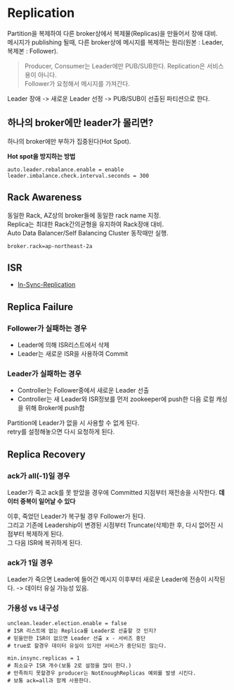 # Replication

Partition을 복제하여 다른 broker상에서 복제물(Replicas)을 만들어서 장애 대비.  
메시지가 publishing 될때, 다른 broker상에 메시지를 복제하는 원리(원본 : Leader, 복제본 : Follower).  
> Producer, Consumer는 Leader에만 PUB/SUB한다.
> Replication은 서비스 용이 아니다.  
> Follower가 요청해서 메시지를 가져간다.  

Leader 장애 -> 새로운 Leader 선정 -> PUB/SUB이 선출된 파티션으로 한다.

## 하나의 broker에만 leader가 몰리면?
하나의 broker에만 부하가 집중된다(Hot Spot).  

**Hot spot을 방지하는 방법**
```shell
auto.leader.rebalance.enable = enable
leader.imbalance.check.interval.seconds = 300
```

## Rack Awareness
동일한 Rack, AZ상의 broker들에 동일한 rack name 지정.  
Replica는 최대한 Rack간의균형을 유지하여 Rack장애 대비.  
Auto Data Balancer/Self Balancing Cluster 동작때만 실행.  

```shell
broker.rack=ap-northeast-2a
```

## ISR
- [In-Sync-Replication](#6_ISR.md)

## Replica Failure

### Follower가 실패하는 경우
- Leader에 의해 ISR리스트에서 삭제
- Leader는 새로운 ISR을 사용하여 Commit

### Leader가 실패하는 경우
- Controller는 Follower중에서 새로운 Leader 선출
- Controller는 새 Leader와 ISR정보를 먼저 zookeeper에 push한 다음 로컬 캐싱을 위해 Broker에 push함

Partition에 Leader가 없을 시 사용할 수 없게 된다.  
retry를 설정해놓으면 다시 요청하게 된다.

## Replica Recovery

### ack가 all(-1)일 경우
Leader가 죽고 ack를 못 받았을 경우에 Committed 지점부터 재전송을 시작한다. **데이터 중복이 일어날 수 있다**

이후, 죽었던 Leader가 복구될 경우 Follower가 된다.  
그리고 기존에 Leadership이 변경된 시점부터 Truncate(삭제)한 후, 다시 없어진 시점부터 복제하게 된다.  
그 다음 ISR에 복귀하게 된다.

### ack가 1일 경우
Leader가 죽으면 Leader에 들어간 메시지 이후부터 새로운 Leader에 전송이 시작된다.
-> 데이터 유실 가능성 있음.

### 가용성 vs 내구성
```shell
unclean.leader.election.enable = false
# ISR 리스트에 없는 Replica를 Leader로 선출할 것 인지?
# 믿을만한 ISR이 없으면 Leader 선출 x - 서비즈 중단
# true로 할경우 데이터 유실이 있지만 서비스가 중단되진 않는다.

min.insync.replicas = 1
# 최소요구 ISR 개수(보통 2로 설정을 많이 한다.)
# 만족하지 못할경우 producer는 NotEnoughReplicas 예외를 발생 시킨다.
# 보통 ack=all과 함께 사용한다.
```